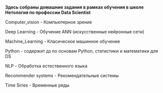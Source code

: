 **Здесь собраны домашние задания в рамках обучения в школе Нетология по профессии Data Scientist**

Computer_vision - Компьютерное зрение

Deep Learning - Обучение ANN (искусственные нейронные сети) 

Machine_Learning - Класическое машинное обучение

Python - содержит дз по основам Python, статистики и математики для DS

NLP - Обработка естественного языка

Recommender systems - Рекомендательные системы

Time Siries - Временные ряды
